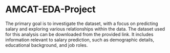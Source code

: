 # AMCAT-EDA-Project
The primary goal is to investigate the dataset, with a focus on predicting salary and exploring various relationships within the data. The dataset used for this analysis can be downloaded from the provided link. It includes information relevant to salary prediction, such as demographic details, educational background, and job roles.
